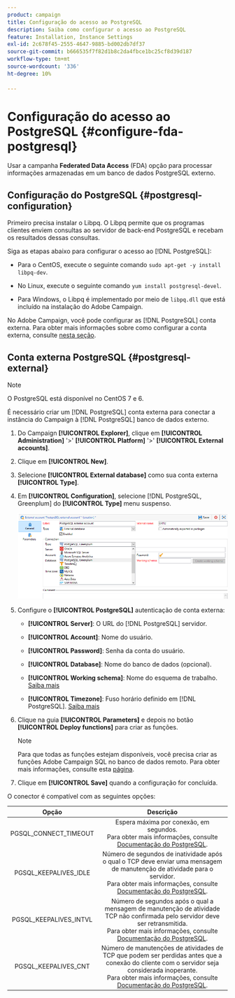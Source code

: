 ```yaml
---
product: campaign
title: Configuração do acesso ao PostgreSQL
description: Saiba como configurar o acesso ao PostgreSQL
feature: Installation, Instance Settings
exl-id: 2c678f45-2555-4647-9885-bd002db7df37
source-git-commit: b666535f7f82d1b8c2da4fbce1bc25cf8d39d187
workflow-type: tm+mt
source-wordcount: '336'
ht-degree: 10%

---
```


# Configuração do acesso ao PostgreSQL {#configure-fda-postgresql}



Usar a campanha **Federated Data Access** (FDA) opção para processar informações armazenadas em um banco de dados PostgreSQL externo.

## Configuração do PostgreSQL {#postgresql-configuration}

Primeiro precisa instalar o Libpq. O Libpq permite que os programas clientes enviem consultas ao servidor de back-end PostgreSQL e recebam os resultados dessas consultas.

Siga as etapas abaixo para configurar o acesso ao [!DNL PostgreSQL]:

* Para o CentOS, execute o seguinte comando `sudo apt-get -y install libpq-dev`.

* No Linux, execute o seguinte comando `yum install postgresql-devel`.

* Para Windows, o Libpq é implementado por meio de `libpq.dll` que está incluído na instalação do Adobe Campaign.

No Adobe Campaign, você pode configurar as [!DNL PostgreSQL] conta externa. Para obter mais informações sobre como configurar a conta externa, consulte [nesta seção](#postgresql-external).

## Conta externa PostgreSQL {#postgresql-external}

>[!NOTE]
>
> O PostgreSQL está disponível no CentOS 7 e 6.

É necessário criar um [!DNL PostgreSQL] conta externa para conectar a instância do Campaign à [!DNL PostgreSQL] banco de dados externo.

1. Do Campaign **[!UICONTROL Explorer]**, clique em **[!UICONTROL Administration]** &#39;>&#39; **[!UICONTROL Platform]** &#39;>&#39; **[!UICONTROL External accounts]**.

1. Clique em **[!UICONTROL New]**.

1. Selecione **[!UICONTROL External database]** como sua conta externa **[!UICONTROL Type]**.

1. Em **[!UICONTROL Configuration]**, selecione [!DNL PostgreSQL, Greenplum] do **[!UICONTROL Type]** menu suspenso.

   ![](assets/postgresql_1.png)

1. Configure o **[!UICONTROL PostgreSQL]** autenticação de conta externa:

   * **[!UICONTROL Server]**: O URL do [!DNL PostgreSQL] servidor.

   * **[!UICONTROL Account]**: Nome do usuário.

   * **[!UICONTROL Password]**: Senha da conta do usuário.

   * **[!UICONTROL Database]**: Nome do banco de dados (opcional).

   * **[!UICONTROL Working schema]**: Nome do esquema de trabalho. [Saiba mais](https://www.postgresql.org/docs/current/ddl-schemas.html)

   * **[!UICONTROL Timezone]**: Fuso horário definido em [!DNL PostgreSQL]. [Saiba mais](https://www.postgresql.org/docs/7.2/timezones.html)

1. Clique na guia **[!UICONTROL Parameters]** e depois no botão **[!UICONTROL Deploy functions]** para criar as funções.

   >[!NOTE]
   >
   >Para que todas as funções estejam disponíveis, você precisa criar as funções Adobe Campaign SQL no banco de dados remoto. Para obter mais informações, consulte esta [página](../../configuration/using/adding-additional-sql-functions.md).

1. Clique em **[!UICONTROL Save]** quando a configuração for concluída.

O conector é compatível com as seguintes opções:

| Opção | Descrição |
|:-:|:-:|
| PGSQL_CONNECT_TIMEOUT | Espera máxima por conexão, em segundos. <br>Para obter mais informações, consulte [Documentação do PostgreSQL](https://www.postgresql.org/docs/12/libpq-connect.html#LIBPQ-CONNECT-CONNECT-TIMEOUT). |
| PGSQL_KEEPALIVES_IDLE | Número de segundos de inatividade após o qual o TCP deve enviar uma mensagem de manutenção de atividade para o servidor. <br>Para obter mais informações, consulte [Documentação do PostgreSQL](https://www.postgresql.org/docs/12/libpq-connect.html#LIBPQ-KEEPALIVES-IDLE). |
| PGSQL_KEEPALIVES_INTVL | Número de segundos após o qual a mensagem de manutenção de atividade TCP não confirmada pelo servidor deve ser retransmitida.  <br>Para obter mais informações, consulte [Documentação do PostgreSQL](https://www.postgresql.org/docs/12/libpq-connect.html#LIBPQ-KEEPALIVES-INTERVAL). |
| PGSQL_KEEPALIVES_CNT | Número de manutenções de atividades de TCP que podem ser perdidas antes que a conexão do cliente com o servidor seja considerada inoperante. <br>Para obter mais informações, consulte [Documentação do PostgreSQL](https://www.postgresql.org/docs/12/libpq-connect.html#LIBPQ-KEEPALIVES-COUNT). |
